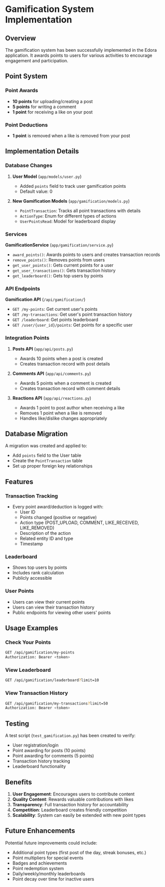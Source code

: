 # Gamification System Implementation

## Overview

The gamification system has been successfully implemented in the Edora application. It awards points to users for various activities to encourage engagement and participation.

## Point System

### Point Awards
- **10 points** for uploading/creating a post
- **5 points** for writing a comment
- **1 point** for receiving a like on your post

### Point Deductions
- **1 point** is removed when a like is removed from your post

## Implementation Details

### Database Changes

1. **User Model** (`app/models/user.py`)
   - Added `points` field to track user gamification points
   - Default value: 0

2. **New Gamification Models** (`app/gamification/models.py`)
   - `PointTransaction`: Tracks all point transactions with details
   - `ActionType`: Enum for different types of actions
   - `UserPointsRead`: Model for leaderboard display

### Services

**GamificationService** (`app/gamification/service.py`)
- `award_points()`: Awards points to users and creates transaction records
- `remove_points()`: Removes points from users
- `get_user_points()`: Gets current points for a user
- `get_user_transactions()`: Gets transaction history
- `get_leaderboard()`: Gets top users by points

### API Endpoints

**Gamification API** (`/api/gamification/`)
- `GET /my-points`: Get current user's points
- `GET /my-transactions`: Get user's point transaction history
- `GET /leaderboard`: Get points leaderboard
- `GET /user/{user_id}/points`: Get points for a specific user

### Integration Points

1. **Posts API** (`app/api/posts.py`)
   - Awards 10 points when a post is created
   - Creates transaction record with post details

2. **Comments API** (`app/api/comments.py`)
   - Awards 5 points when a comment is created
   - Creates transaction record with comment details

3. **Reactions API** (`app/api/reactions.py`)
   - Awards 1 point to post author when receiving a like
   - Removes 1 point when a like is removed
   - Handles like/dislike changes appropriately

## Database Migration

A migration was created and applied to:
- Add `points` field to the User table
- Create the `PointTransaction` table
- Set up proper foreign key relationships

## Features

### Transaction Tracking
- Every point award/deduction is logged with:
  - User ID
  - Points changed (positive or negative)
  - Action type (POST_UPLOAD, COMMENT, LIKE_RECEIVED, LIKE_REMOVED)
  - Description of the action
  - Related entity ID and type
  - Timestamp

### Leaderboard
- Shows top users by points
- Includes rank calculation
- Publicly accessible

### User Points
- Users can view their current points
- Users can view their transaction history
- Public endpoints for viewing other users' points

## Usage Examples

### Check Your Points
```bash
GET /api/gamification/my-points
Authorization: Bearer <token>
```

### View Leaderboard
```bash
GET /api/gamification/leaderboard?limit=10
```

### View Transaction History
```bash
GET /api/gamification/my-transactions?limit=50
Authorization: Bearer <token>
```

## Testing

A test script (`test_gamification.py`) has been created to verify:
- User registration/login
- Point awarding for posts (10 points)
- Point awarding for comments (5 points)
- Transaction history tracking
- Leaderboard functionality

## Benefits

1. **User Engagement**: Encourages users to contribute content
2. **Quality Content**: Rewards valuable contributions with likes
3. **Transparency**: Full transaction history for accountability
4. **Competition**: Leaderboard creates friendly competition
5. **Scalability**: System can easily be extended with new point types

## Future Enhancements

Potential future improvements could include:
- Additional point types (first post of the day, streak bonuses, etc.)
- Point multipliers for special events
- Badges and achievements
- Point redemption system
- Daily/weekly/monthly leaderboards
- Point decay over time for inactive users 